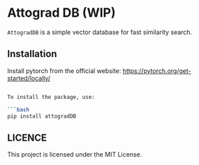 # Attograd DB (WIP)

`AttogradDB` is a simple vector database for fast similarity search.

## Installation

Install pytorch from the official website: https://pytorch.org/get-started/locally/

```bash

To install the package, use:

```bash
pip install attogradDB
```

## LICENCE

This project is licensed under the MIT License.